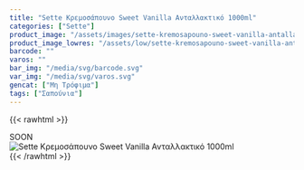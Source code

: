```yaml
---
title: "Sette Κρεμοσάπουνο Sweet Vanilla Ανταλλακτικό 1000ml"
categories: ["Sette"]
product_image: "/assets/images/sette-kremosapouno-sweet-vanilla-antallaktiko-1000ml.jpg"
product_image_lowres: "/assets/low/sette-kremosapouno-sweet-vanilla-antallaktiko-1000ml.jpg"
barcode: ""
varos: ""
bar_img: "/media/svg/barcode.svg"
var_img: "/media/svg/varos.svg"
gencat: ["Μη Τρόφιμα"]
tags: ["Σαπούνια"]
---
```

{{< rawhtml >}}

<div class="sload421"><div class="product">SOON<br><div class="pimg"><img alt="Sette Κρεμοσάπουνο Sweet Vanilla Ανταλλακτικό 1000ml" title="Sette Κρεμοσάπουνο Sweet Vanilla Ανταλλακτικό 1000ml" src="/assets/images/sette-kremosapouno-sweet-vanilla-antallaktiko-1000ml.jpg"></div></div></div>
{{< /rawhtml >}}


